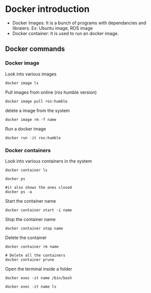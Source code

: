 # Docker introduction
- Docker Images: It is a bunch of programs with dependancies and libraiers. Ex: Ubuntu image, ROS image
- Docker container: It is used to run an docker image.
## Docker commands
### Docker image
Look into various images
```
docker image ls
```

Pull images from online (ros humble version)
```
docker image pull ros:humble
```

delete a image from the system
```
docker image rm -f name
```
Run a docker image
```
docker run -it ros:humble
```
### Docker containers
Look into various containers in the system
```
docker container ls 

docker ps

#it also shows the ones closed
docker ps -a
```

Start the container name
```
docker container start -i name
```

Stop the container name
```
docker container stop name
```
Delete the container
```
docker container rm name

# Delete all the containers
docker container prune
```
Open the terminal inside a folder
```
docker exec -it name /bin/bash

docker exec -it name ls

```